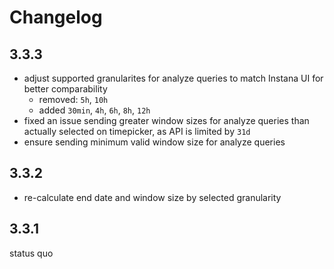 # Changelog

## 3.3.3
- adjust supported granularites for analyze queries to match Instana UI for better comparability
    - removed: `5h`, `10h`
    - added `30min`, `4h`, `6h`, `8h`, `12h`
- fixed an issue sending greater window sizes for analyze queries than actually selected on timepicker, as API is limited by `31d`
- ensure sending minimum valid window size for analyze queries

## 3.3.2
- re-calculate end date and window size by selected granularity

## 3.3.1
status quo
